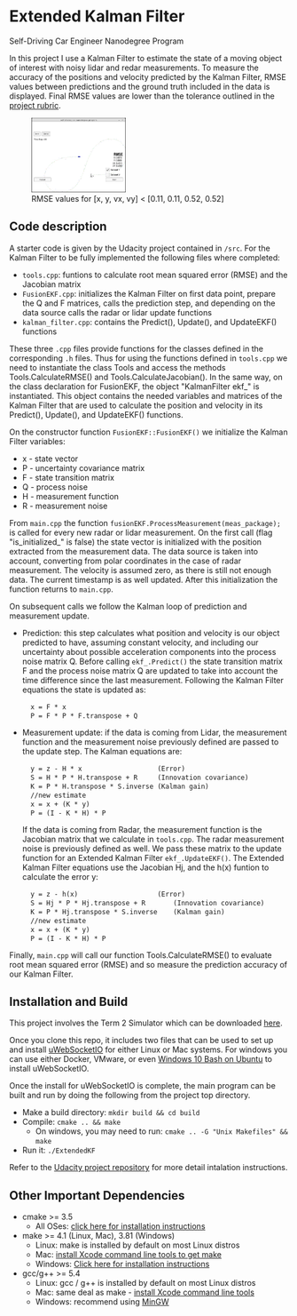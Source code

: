 # Extended Kalman Filter 
Self-Driving Car Engineer Nanodegree Program

In this project I use a Kalman Filter to estimate the state of a moving object of interest with noisy lidar and redar measurements. To measure the accuracy of the positions and velocity predicted by the Kalman Filter, RMSE values between predictions and the ground truth included in the data is displayed. Final RMSE values are lower than the tolerance outlined in the [project rubric](https://review.udacity.com/#!/rubrics/748/view).

<figure>
	<img src="./final_screenshot.png" width="40%" height="40%" />
	<figcaption>RMSE values for [x, y, vx, vy] < [0.11, 0.11, 0.52, 0.52]</figcaption>
</figure>

## Code description

A starter code is given by the Udacity project contained in `/src`. For the Kalman Filter to be fully implemented the following files where completed:

- `tools.cpp`: funtions to calculate root mean squared error (RMSE) and the Jacobian matrix
- `FusionEKF.cpp`: initializes the Kalman Filter on first data point, prepare the Q and F matrices, calls the prediction step, and depending on the data source calls the radar or lidar update functions
- `kalman_filter.cpp`: contains the Predict(), Update(), and UpdateEKF() functions

These three `.cpp` files provide functions for the classes defined in the corresponding `.h` files. Thus for using the functions defined in `tools.cpp` we need to instantiate the class Tools and access the methods Tools.CalculateRMSE() and Tools.CalculateJacobian(). In the same way, on the class declaration for FusionEKF, the object "KalmanFilter ekf_" is instantiated. This object contains the needed variables and matrices of the Kalman Filter that are used to calculate the position and velocity in its Predict(), Update(), and UpdateEKF() functions.

On the constructor function `FusionEKF::FusionEKF()` we initialize the Kalman Filter variables:
- x - state vector
- P - uncertainty covariance matrix
- F - state transition matrix
- Q - process noise
- H - measurement function
- R - measurement noise
	
From `main.cpp` the function `fusionEKF.ProcessMeasurement(meas_package);` is called for every new radar or lidar measurement. On the first call (flag "is_initialized_" is false) the state vector is initialized with the position extracted from the measurement data. The data source is taken into account, converting from polar coordinates in the case of radar measurement. The velocity is assumed zero, as there is still not enough data. The current timestamp is as well updated. After this initialization the function returns to `main.cpp`.

On subsequent calls we follow the Kalman loop of prediction and measurement update.

- Prediction: this step calculates what position and velocity is our object predicted to have, assuming constant velocity, and including our uncertainty about possible acceleration components into the process noise matrix Q. Before calling `ekf_.Predict()` the state transition matrix F and the process noise matrix Q are updated to take into account the time difference since the last measurement. Following the Kalman Filter equations the state is updated as:

		x = F * x
		P = F * P * F.transpose + Q
	
- Measurement update: if the data is coming from Lidar, the measurement function and the measurement noise previously defined are passed to the update step. The Kalman equations are:

		y = z - H * x					(Error)
		S = H * P * H.transpose + R		(Innovation covariance)
		K = P * H.transpose * S.inverse	(Kalman gain)
		//new estimate
		x = x + (K * y)
		P = (I - K * H) * P

	If the data is coming from Radar, the measurement function is the Jacobian matrix that we calculate in `tools.cpp`. The radar measurement noise is previously defined as well. We pass these matrix to the update function for an Extended Kalman Filter `ekf_.UpdateEKF()`. The Extended Kalman Filter equations use the Jacobian Hj, and the h(x) funtion to calculate the error y:

		y = z - h(x)					(Error)
		S = Hj * P * Hj.transpose + R		(Innovation covariance)
		K = P * Hj.transpose * S.inverse	(Kalman gain)
		//new estimate
		x = x + (K * y)
		P = (I - K * H) * P

Finally, `main.cpp` will call our function Tools.CalculateRMSE() to evaluate root mean squared error (RMSE) and so measure the prediction accuracy of our Kalman Filter.

## Installation and Build

This project involves the Term 2 Simulator which can be downloaded [here](https://github.com/udacity/self-driving-car-sim/releases).

Once you clone this repo, it includes two files that can be used to set up and install [uWebSocketIO](https://github.com/uWebSockets/uWebSockets) for either Linux or Mac systems. For windows you can use either Docker, VMware, or even [Windows 10 Bash on Ubuntu](https://www.howtogeek.com/249966/how-to-install-and-use-the-linux-bash-shell-on-windows-10/) to install uWebSocketIO. 

Once the install for uWebSocketIO is complete, the main program can be built and run by doing the following from the project top directory.

- Make a build directory: `mkdir build && cd build`
- Compile: `cmake .. && make` 
   * On windows, you may need to run: `cmake .. -G "Unix Makefiles" && make`
- Run it: `./ExtendedKF `

Refer to the [Udacity project repository](https://github.com/udacity/CarND-Extended-Kalman-Filter-Project) for more detail intalation instructions.

## Other Important Dependencies

* cmake >= 3.5
  * All OSes: [click here for installation instructions](https://cmake.org/install/)
* make >= 4.1 (Linux, Mac), 3.81 (Windows)
  * Linux: make is installed by default on most Linux distros
  * Mac: [install Xcode command line tools to get make](https://developer.apple.com/xcode/features/)
  * Windows: [Click here for installation instructions](http://gnuwin32.sourceforge.net/packages/make.htm)
* gcc/g++ >= 5.4
  * Linux: gcc / g++ is installed by default on most Linux distros
  * Mac: same deal as make - [install Xcode command line tools](https://developer.apple.com/xcode/features/)
  * Windows: recommend using [MinGW](http://www.mingw.org/)

